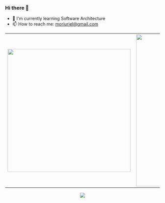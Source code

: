 ### Hi there 👋

- 🌱 I'm currently learning Software Architecture
- 📫 How to reach me: moriuriel@gmail.com
<center>
<table>
    <tr>
        <td><img width="400px" align="left" src="https://github-readme-stats.vercel.app/api/top-langs/?username=moriuriel&hide=html&layout=compact&theme=buefy" /></td>
        <td><img width="495px" align="left" src="https://github-readme-stats.vercel.app/api?username=moriuriel&theme=buefy"/></td>
    </tr>   
</table>
</center>  
<p align="center">
  <a href="https://skillicons.dev">
    <img src="https://skillicons.dev/icons?i=aws,azure,bash,docker,git,linux,mongodb,postgres,js,ts,go,nodejs,react)" />
  </a>
</p>
